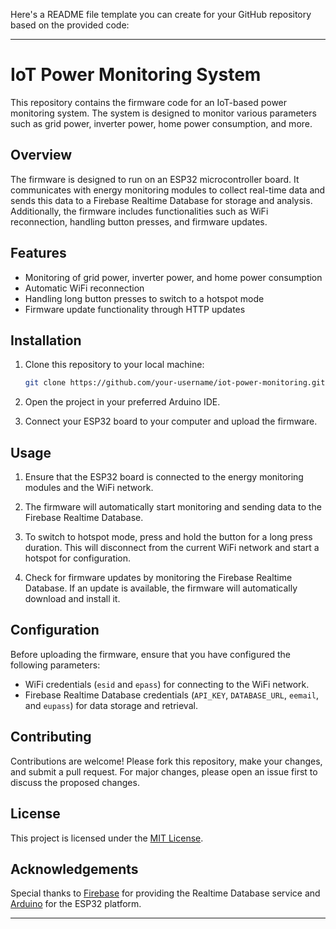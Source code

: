 Here's a README file template you can create for your GitHub repository based on the provided code:

---

# IoT Power Monitoring System

This repository contains the firmware code for an IoT-based power monitoring system. The system is designed to monitor various parameters such as grid power, inverter power, home power consumption, and more.

## Overview

The firmware is designed to run on an ESP32 microcontroller board. It communicates with energy monitoring modules to collect real-time data and sends this data to a Firebase Realtime Database for storage and analysis. Additionally, the firmware includes functionalities such as WiFi reconnection, handling button presses, and firmware updates.

## Features

- Monitoring of grid power, inverter power, and home power consumption
- Automatic WiFi reconnection
- Handling long button presses to switch to a hotspot mode
- Firmware update functionality through HTTP updates

## Installation

1. Clone this repository to your local machine:

    ```bash
    git clone https://github.com/your-username/iot-power-monitoring.git
    ```

2. Open the project in your preferred Arduino IDE.

3. Connect your ESP32 board to your computer and upload the firmware.

## Usage

1. Ensure that the ESP32 board is connected to the energy monitoring modules and the WiFi network.

2. The firmware will automatically start monitoring and sending data to the Firebase Realtime Database.

3. To switch to hotspot mode, press and hold the button for a long press duration. This will disconnect from the current WiFi network and start a hotspot for configuration.

4. Check for firmware updates by monitoring the Firebase Realtime Database. If an update is available, the firmware will automatically download and install it.

## Configuration

Before uploading the firmware, ensure that you have configured the following parameters:

- WiFi credentials (`esid` and `epass`) for connecting to the WiFi network.
- Firebase Realtime Database credentials (`API_KEY`, `DATABASE_URL`, `eemail`, and `eupass`) for data storage and retrieval.

## Contributing

Contributions are welcome! Please fork this repository, make your changes, and submit a pull request. For major changes, please open an issue first to discuss the proposed changes.

## License

This project is licensed under the [MIT License](LICENSE).

## Acknowledgements

Special thanks to [Firebase](https://firebase.google.com/) for providing the Realtime Database service and [Arduino](https://www.arduino.cc/) for the ESP32 platform.

---
